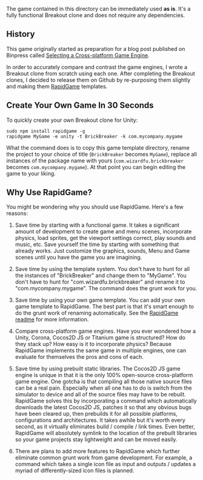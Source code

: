 The game contained in this directory can be immediately used **as is**. It's a fully functional Breakout clone and does not require any dependencies.


History
-------

This game originally started as preparation for a blog post published on Binpress called [Selecting a Cross-platform Game Engine](http://www.binpress.com/blog/2014/05/14/selecting-cross-platform-game-engine/).

In order to accurately compare and contrast the game engines, I wrote a Breakout clone from scratch using each one. After completing the Breakout clones, I decided to release them on Github by re-purposing them slightly and making them [RapidGame](http://wizardfu.com/rapidgame) templates.


Create Your Own Game In 30 Seconds
----------------------------------

To quickly create your own Breakout clone for Unity:

	sudo npm install rapidgame -g
	rapidgame MyGame -e unity -t BrickBreaker -k com.mycompany.mygame

What the command does is to copy this game template directory, rename the project to your choice of title (`BrickBreaker` becomes `MyGame`), replace all instances of the package name with yours (`com.wizardfu.brickbreaker` becomes `com.mycompany.mygame`). At that point you can begin editing the game to your liking.


Why Use RapidGame?
------------------

You might be wondering why you should use RapidGame. Here's a few reasons:

 1. Save time by starting with a functional game. It takes a significant amount of development to create game and menu scenes, incorporate physics, load sprites, get the viewport settings correct, play sounds and music, etc. Save yourself the time by starting with something that already works. Just customize the graphics, sounds, Menu and Game scenes until you have the game you are imagining.
 
 2. Save time by using the template system. You don't have to hunt for all the instances of "BrickBreaker" and change them to "MyGame". You don't have to hunt for "com.wizardfu.brickbreaker" and rename it to "com.mycompany.mygame". The command does the grunt work for you.
 
 3. Save time by using your own game template. You can add your own game template to RapidGame. The best part is that it's smart enough to do the grunt work of renaming automatically. See the [RapidGame readme](https://github.com/NatWeiss/RapidGame/blob/master/README.md) for more information.
 
 4. Compare cross-platform game engines. Have you ever wondered how a Unity, Corona, Cocos2D JS or Titanium game is structured? How do they stack up? How easy is it to incorporate physics? Because RapidGame implements the same game in multiple engines, one can evaluate for themselves the pros and cons of each.

 5. Save time by using prebuilt static libraries. The Cocos2D JS game engine is unique in that it is the only 100% open-source cross-platform game engine. One gotcha is that compiling all those native source files can be a real pain. Especially when all one has to do is switch from the simulator to device and all of the source files may have to be rebuilt. RapidGame solves this by incorporating a command which automatically downloads the latest Cocos2D JS, patches it so that any obvious bugs have been cleared up, then prebuilds it for all possible platforms, configurations and architectures. It takes awhile but it's worth every second, as it virtually eliminates build / compile / link times. Even better, RapidGame will absolutely symlink to the location of the prebuilt libraries so your game projects stay lightweight and can be moved easily.
 
  6. There are plans to add more features to RapidGame which further eliminate common grunt work from game development. For example, a command which takes a single icon file as input and outputs / updates a myriad of differently-sized icon files is planned.
  
  